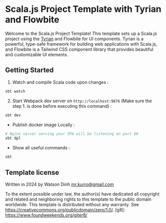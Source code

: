# Scala.js Project Template with Tyrian and Flowbite

Welcome to the Scala.js Project Template! This template sets up a Scala.js project using the [Tyrian](https://tyrian.indigoengine.io/) and Flowbite for UI components. Tyrian is a powerful, type-safe framework for building web applications with Scala.js, and Flowbite is a Tailwind CSS component library that provides beautiful and customizable UI elements.

## Getting Started

1. Watch and compile Scala code upon changes :
```bash
sbt watch
```

2. Start Webpack dev server on  `http://localhost:9876` (Make sure the step 1. is done before executing this command) :
```bash
sbt dev
```

- Publish docker image Locally :
```bash
# Nginx server serving your SPA will be listening on port 80
sbt dpl
```

- Show all useful commands : 
```bash
sbt
```

Template license
----------------
Written in 2024 by Watson Dinh <mr.kurro@gmail.com>

To the extent possible under law, the author(s) have dedicated all copyright and related
and neighboring rights to this template to the public domain worldwide.
This template is distributed without any warranty. See <https://creativecommons.org/publicdomain/zero/1.0/>.
[g8]: https://www.foundweekends.org/giter8/
